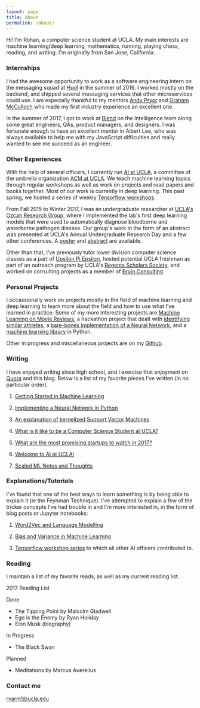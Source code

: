 ```yaml
---
layout: page
title: About
permalink: /about/
---
```



Hi! I'm Rohan, a computer science student at UCLA. My main interests are machine learning/deep learning, mathematics, running, playing chess, reading, and writing. I'm originally from San Jose, California.

### Internships

I had the awesome opportunity to work as a software engineering intern on the messaging squad at [Hudl](http://hudl.com) in the summer of 2016. I worked mostly on the backend, and shipped several messaging services that other microservices could use. I am especially thankful to my mentors [Andy Pryor](https://github.com/andypryor) and [Graham McCulloch](https://github.com/grahammcculloch) who made my first industry experience an excellent one.

In the summer of 2017, I got to work at [Blend](http://blend.com) on the Intelligence team along some great engineers, QAs, product managers, and designers. I was fortunate enough to have an excellent mentor in Albert Lee, who was always available to help me with my JavaScript difficulties and really wanted to see me succeed as an engineer.

### Other Experiences

With the help of several officers, I currently run [AI at UCLA](https://github.com/uclaacmai/), a committee of the umbrella organization [ACM at UCLA](http://acm.cs.ucla.edu). We teach machine learning topics through regular workshops as well as work on projects and read papers and books together. Most of our work is currently in deep learning. This past spring, we hosted a series of weekly [Tensorflow workshops](http://github.com/uclaacmai/tf-workshop-series/). 

From Fall 2015 to Winter 2017, I was an undergraduate researcher at [UCLA's Ozcan Research Group](http://innovate.ee.ucla.edu/), where I implemented the lab's first deep learning models that were used to automatically diagnose bloodborne and waterborne pathogen disease. Our group's work in the form of an abstract was presented at UCLA's Annual Undergraduate Research Day and a few other conferences. A [poster](https://www.slideshare.net/slideshow/embed_code/key/aWOGsmotZPmdGg) and [abstract](https://www.slideshare.net/slideshow/embed_code/key/5pWzzCrbE4oQxI) are available. 

Other than that, I've previously tutor lower division computer science classes as a part of [Upsilon Pi Epsilon](http://upe.seas.ucla.edu), hosted potential UCLA freshman as part of an outreach program by UCLA's [Regents Scholars Society](http://www.rssla.org/), and worked on consulting projects as a member of [Bruin Consulting](http://bruinconsulting.org).

### Personal Projects

I occassionally work on projects mostly in the field of machine learning and deep learning to learn more about the field and how to use what I've learned in practice. Some of my more interesting projects are [Machine Learning on Movie Reviews](https://github.com/rohan-varma/word2vec), a hackathon project that dealt with [identifying similar athletes](https://github.com/rohan-varma/awesome-athletes), a [bare-bones implementation of a Neural Network](https://github.com/rohan-varma/neuralnets), and a [machine learning library](https://github.com/rohan-varma/ml-algorithms) in Python. 

Other in progress and miscellaneous projects are on my [Github](https://github.com/rohan-varma).

### Writing
I have enjoyed writing since high school, and I exercise that enjoyment on [Quora](http://quora.com/Rohan-Varma-8) and this blog. Below is a list of my favorite pieces I've written (in no particular order). 

1. [Getting Started in Machine Learning](https://medium.com/techatucla/getting-started-in-machine-learning-c68bdd739c44)

2. [Implementing a Neural Network in Python](http://rohanvarma.me/Neural-Net/)

3. [An explanation of kernelized Support Vector Machines](https://www.quora.com/What-are-C-and-gamma-with-regards-to-a-support-vector-machine)

4. [What is it like to be a Computer Science Student at UCLA?](https://www.quora.com/What-is-it-like-to-be-a-computer-science-student-at-UCLA)

5. [What are the most promising startups to watch in 2017?](https://www.quora.com/What-are-the-most-promising-Silicon-Valley-startups-to-watch-for-in-2017/answer/Rohan-Varma-8)

6. [Welcome to AI at UCLA!](https://medium.com/techatucla/welcome-to-ai-at-ucla-f10927043301)

7. [Scaled ML Notes and Thoughts](https://medium.com/@rvarm1/scaled-ml-2017-thoughts-takeaways-fafc82ee4bb6)

### Explanations/Tutorials
I've found that one of the best ways to learn something is by being able to explain it (ie the Feynman Technique). I've attempted to explain a few of the tricker concepts I've had trouble in and I'm more interested in, in the form of blog posts or Jupyter notebooks: 

1. [Word2Vec and Language Modelling](http://rohanvarma.me/Word2Vec/)

2. [Bias and Variance in Machine Learning](http://rohanvarma.me/Regularization/)

3. [Tensorflow workshop series](http://github.com/uclaacmai/tf-workshop-series/) to which all other AI officers contributed to.

### Reading
I maintain a list of my favorite reads, as well as my current reading list. 

2017 Reading List

Done
- The Tipping Point by Malcolm Gladwell
- Ego is the Enemy by Ryan Holiday
- Elon Musk (biography)

In Progress
- The Black Swan

Planned
- Meditations by Marcus Auerelius

### Contact me

[rvarm1@ucla.edu](mailto:rvarm1@ucla.edu)
